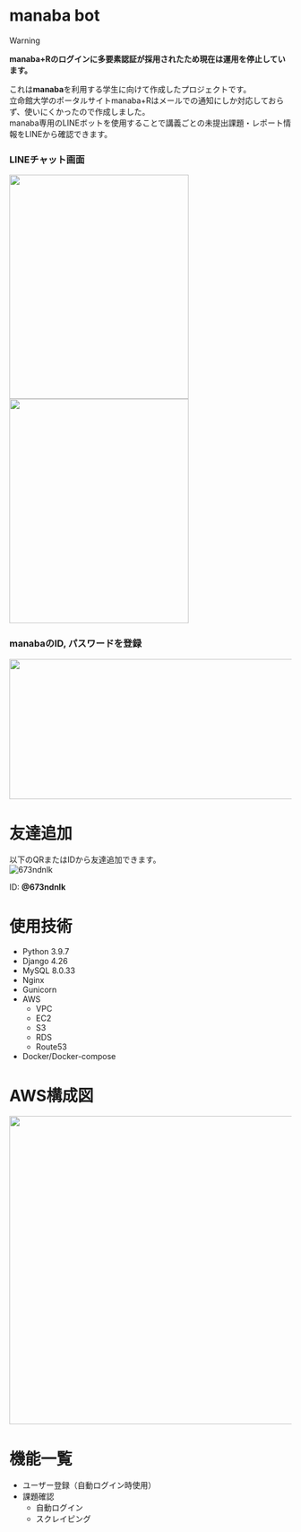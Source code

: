 # manaba bot

>[!WARNING]
>**manaba+Rのログインに多要素認証が採用されたため現在は運用を停止しています。** <br>

これは**manaba**を利用する学生に向けて作成したプロジェクトです。<br>
立命館大学のポータルサイトmanaba+Rはメールでの通知にしか対応しておらず、使いにくかったので作成しました。<br>
manaba専用のLINEボットを使用することで講義ごとの未提出課題・レポート情報をLINEから確認できます。<br>

### LINEチャット画面
<p>
  <img src="https://github.com/kensabrou/manaba-bot-prod/assets/86251649/03341424-c842-447f-ac2f-7e1ab6065286" width=320 height=400>
  <img src="https://github.com/kensabrou/manaba-bot-prod/assets/86251649/26f2c2d0-88b2-4d71-9e3e-b31239b737ed" width=320 height=400>
</p>

### manabaのID, パスワードを登録
<p>
  <img src="https://github.com/kensabrou/manaba-bot-prod/assets/86251649/5df9742c-a827-495b-bda8-550a022d1fc7" width=640 height=250>
</p>

# 友達追加
以下のQRまたはIDから友達追加できます。<br>
![673ndnlk](https://github.com/kensabrou/manaba-bot-prod/assets/86251649/a8de84fb-6505-4d8e-b350-40ec3d42158a)
<br>

ID: **@673ndnlk**

# 使用技術
- Python 3.9.7
- Django 4.26
- MySQL 8.0.33
- Nginx
- Gunicorn
- AWS
  - VPC
  - EC2
  - S3
  - RDS
  - Route53
- Docker/Docker-compose

# AWS構成図
<img src="https://github.com/kensabrou/manaba-bot-prod/assets/86251649/658e6841-62e5-4b5e-a8ff-f5489ac2917f" width=650 height=550>

# 機能一覧
- ユーザー登録（自動ログイン時使用）
- 課題確認
  - 自動ログイン
  - スクレイピング

